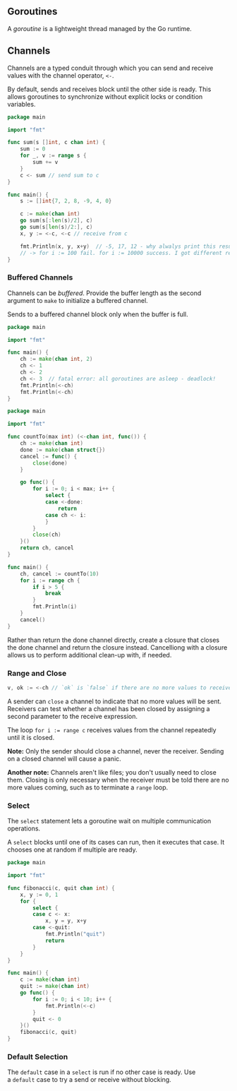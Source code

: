 
## Goroutines

A _goroutine_ is a lightweight thread managed by the Go runtime.

## Channels

Channels are a typed conduit through which you can send and receive values with the channel operator, `<-`.

By default, sends and receives block until the other side is ready. This allows goroutines to synchronize without explicit locks or condition variables.

```go
package main

import "fmt"

func sum(s []int, c chan int) {
	sum := 0
	for _, v := range s {
		sum += v
	}
	c <- sum // send sum to c
}

func main() {
	s := []int{7, 2, 8, -9, 4, 0}

	c := make(chan int)
	go sum(s[:len(s)/2], c)
	go sum(s[len(s)/2:], c)
	x, y := <-c, <-c // receive from c

	fmt.Println(x, y, x+y)  // -5, 17, 12 - why alwalys print this result? I thought (17, -5, 12) is possible. 
	// -> for i := 100 fail. for i := 10000 success. I got different result.
}

```


### Buffered Channels

Channels can be _buffered_. Provide the buffer length as the second argument to `make` to initialize a buffered channel.

Sends to a buffered channel block only when the buffer is full.

```go
package main

import "fmt"

func main() {
	ch := make(chan int, 2)
	ch <- 1
	ch <- 2
	ch <- 3  // fatal error: all goroutines are asleep - deadlock!
	fmt.Println(<-ch)
	fmt.Println(<-ch)
}

```


```go
package main

import "fmt"

func countTo(max int) (<-chan int, func()) {
	ch := make(chan int)
	done := make(chan struct{})
	cancel := func() {
		close(done)
	}

	go func() {
		for i := 0; i < max; i++ {
			select {
			case <-done:
				return
			case ch <- i:
			}
		}
		close(ch)
	}()
	return ch, cancel
}

func main() {
	ch, cancel := countTo(10)
	for i := range ch {
		if i > 5 {
			break
		}
		fmt.Println(i)
	}
	cancel()
}

```

Rather than return the done channel directly, create a closure that closes the done channel and return the closure instead. Cancelliong with a closure allows us to perform additional clean-up with, if needed.

### Range and Close

```go
v, ok := <-ch // `ok` is `false` if there are no more values to receive and the channel is closed.
```

A sender can `close` a channel to indicate that no more values will be sent. Receivers can test whether a channel has been closed by assigning a second parameter to the receive expression.

The loop `for i := range c` receives values from the channel repeatedly until it is closed.

**Note:** Only the sender should close a channel, never the receiver. Sending on a closed channel will cause a panic.

**Another note:** Channels aren't like files; you don't usually need to close them. Closing is only necessary when the receiver must be told there are no more values coming, such as to terminate a `range` loop.

### Select

The `select` statement lets a goroutine wait on multiple communication operations.

A `select` blocks until one of its cases can run, then it executes that case. It chooses one at random if multiple are ready.

```go
package main

import "fmt"

func fibonacci(c, quit chan int) {
	x, y := 0, 1
	for {
		select {
		case c <- x:
			x, y = y, x+y
		case <-quit:
			fmt.Println("quit")
			return
		}
	}
}

func main() {
	c := make(chan int)
	quit := make(chan int)
	go func() {
		for i := 0; i < 10; i++ {
			fmt.Println(<-c)
		}
		quit <- 0
	}()
	fibonacci(c, quit)
}
```

### Default Selection

The `default` case in a `select` is run if no other case is ready.
Use a `default` case to try a send or receive without blocking.

